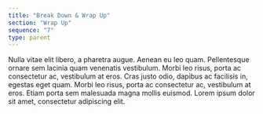 ```yaml
---
title: "Break Down & Wrap Up"
section: "Wrap Up"
sequence: "7"
type: parent
---
```


Nulla vitae elit libero, a pharetra augue. Aenean eu leo quam. Pellentesque ornare sem lacinia quam venenatis vestibulum. Morbi leo risus, porta ac consectetur ac, vestibulum at eros. Cras justo odio, dapibus ac facilisis in, egestas eget quam. Morbi leo risus, porta ac consectetur ac, vestibulum at eros. Etiam porta sem malesuada magna mollis euismod. Lorem ipsum dolor sit amet, consectetur adipiscing elit.
